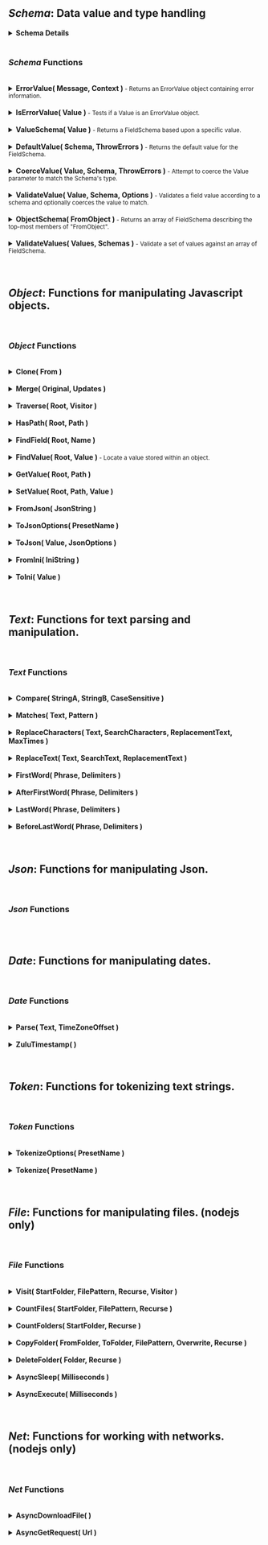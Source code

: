 
<br>
<br>

## ***Schema***: Data value and type handling

<details>
<summary>
<strong>
Schema Details
</strong>
</summary>



**The FieldSchema Object**

~~~javascript
FieldSchema = {
	type: '',				// Javascript data type (boolean, number, string, object).
	format: '',				// A data type specific designation.
	default: undefined,		// A default value used for missing fields.
	name: '',				// Name of the field.
}
~~~

LiquicodeJS can classify and identify value types beyond the primitive data types supported by Javascript.
When obtaining FieldSchema objects from `Schema.ValueSchema()` or `Schema.ObjectSchema()`,
`FieldSchema.type` will contain the Javascript data type and `FieldSchema.format` will have a more specific type description.

Possible values for "FieldSchema.type" and "FieldSchema.format" are as follows:

| Type    | Format        | Default Value | Examples                          |
|---------|---------------|---------------|-----------------------------------|
| boolean | boolean       | false         | true, or false                    |
| number  | integer       | 0             | 1, 2, or 3.0                      |
| number  | float         | 0             | 1.1, 2.071, or 3.14               |
| string  | string        | ""            | Hello', or ''                     |
| object  | object        | {}            | { foo: 'bar' }                    |
| object  | array         | []            | [ 1, 'two', 3.14, null ]          |
| object  | boolean-array | []            | [ true, false, true ]             |
| object  | number-array  | []            | [ 1, 2, 3.14 ]                    |
| object  | string-array  | []            | [ 'one', 'two', 'three' ]         |
| object  | object-array  | []            | [ { foo: 'bar' }, [1,2,3], null ] |
| object  | array-array   | []            | [ [1,2,3], [], [4,5] ]            |


**The ErrorValue Object**

~~~javascript
ErrorValue = {
	ok: false,		// Always set to "false".
	error: '',		// Error message.
	context: '',	// Context for the error (e.g. a function name).
}
~~~

LiquicodeJS introduces an "ErrorValue" object that it can use to indicate errors.
Some functions will optionally return an "ErrorValue" object instead of throwing a Javascript Error.
In some cases, this can make code more efficient and legible when certain errors are tolerable
and you want to avoid the expensive cost of a Javascript Error that includes a call stack.

Use the "Schema.ErrorValue()" function to create ErrorValue objects and "Schema.IsErrorValue()" to test for errors.
An ErrorValue will always have "ErrorValue.ok = false" and "ErrorValue.error" equal to a string.


**Value Coercion**

The functions "Schema.CoerceValue()", "Schema.ValidateValue()", and "Schema.ValidateObject()" can optionally coerce values
from their given type to the types specified in Schema.

This tables describes how values are converted from one data type to another during coercion:

| From Type | To Boolean     | To Number      | To String        | To Object      |
|-----------|----------------|----------------|------------------|----------------|
| undefined | DefaultValue() | DefaultValue() | DefaultValue()   | DefaultValue() |
| null      | DefaultValue() | DefaultValue() | DefaultValue()   | DefaultValue() |
| Boolean   | Value          | Number()       | toString()       | ErrorValue     |
| Number    | Boolean()      | Value          | toString()       | ErrorValue     |
| String    | Boolean()      | Number()       | Value            | JSON.parse()   |
| Object    | Boolean()      | Number()       | JSON.stringify() | Value          |


**Object Schema and Validation**

The functions "Schema.ObjectSchema()" and "Schema.ValidateObject()" take these concepts to the next level and
provides schemas functionality on an object level rather than an individual value level.


**Additional References**

- [You Don't Know JS: Types & Grammar - Chapter 4. Coercion](https://www.oreilly.com/library/view/you-dont-know/9781491905159/ch04.html)


</details>

<br>

### ***Schema*** Functions

<br>

<details>
<summary>
<strong>
ErrorValue( Message, Context )
</strong>
<small>
- Returns an ErrorValue object containing error information.
</small>
</summary>

> ### Schema.***ErrorValue***( Message, Context )
> 
> Returns an ErrorValue object containing error information.
> 
> **Returns**: `object` - An ErrorValue object.

***Parameters***

|  Name              |  Type   | Required  |  Default          |  Description  
|--------------------|---------|-----------|-------------------|---------------
| Message            | `string` | -        | "error"           | The error message.
| Context            | `string` | -        |                   | Context for the error (e.g. a function name).

***Description***




---
</details>

<br>

<details>
<summary>
<strong>
IsErrorValue( Value )
</strong>
<small>
- Tests if a Value is an ErrorValue object.
</small>
</summary>

> ### Schema.***IsErrorValue***( Value )
> 
> Tests if a Value is an ErrorValue object.
> 
> **Returns**: `boolean` - True if Value is an ErrorValue object, otherwise false.

***Parameters***

|  Name              |  Type   | Required  |  Default          |  Description  
|--------------------|---------|-----------|-------------------|---------------
| Value              | `object` | -        |                   | The value to test.


---
</details>

<br>

<details>
<summary>
<strong>
ValueSchema( Value )
</strong>
<small>
- Returns a FieldSchema based upon a specific value.
</small>
</summary>

> ### Schema.***ValueSchema***( Value )
> 
> Returns a FieldSchema based upon a specific value.
> 
> **Returns**: `object` - A FieldSchema object.

***Parameters***

|  Name              |  Type   | Required  |  Default          |  Description  
|--------------------|---------|-----------|-------------------|---------------
| Value              | `*`     | -         |                   | The value to infer a schema from.

***Description***


This function is used to obtain extended type information about a value.
While it does return an entire FieldSchema object, only the "FieldSchema.type" and "FieldSchema.format" fields are set.



---
</details>

<br>

<details>
<summary>
<strong>
DefaultValue( Schema, ThrowErrors )
</strong>
<small>
- Returns the default value for the FieldSchema.
</small>
</summary>

> ### Schema.***DefaultValue***( Schema, ThrowErrors )
> 
> Returns the default value for the FieldSchema.
> 
> **Returns**: `*` - The default value.

***Parameters***

|  Name              |  Type   | Required  |  Default          |  Description  
|--------------------|---------|-----------|-------------------|---------------
| Schema             | `object` | required |                   | The schema to use when calculating a default value.
| ThrowErrors        | `boolean` | -       |                   | Errors are thrown if true, otherwise an ErrorValue object is returned.

***Description***


If the FieldSchema specifies a default value, then that value will be returned.
Otherwise, a default value is calculated based upon the type and format of the FieldSchema.

| Type    | Format        | Default
|---------|---------------|-----------
| boolean | -             | false
| number  | integer       | 0
| number  | float         | 0
| string  | -             | ''
| object  | -             | {}
| object  | array         | []
| object  | boolean-array | []
| object  | number-array  | []
| object  | string-array  | []
| object  | object-array  | []



---
</details>

<br>

<details>
<summary>
<strong>
CoerceValue( Value, Schema, ThrowErrors )
</strong>
<small>
- Attempt to coerce the Value parameter to match the Schema's type.
</small>
</summary>

> ### Schema.***CoerceValue***( Value, Schema, ThrowErrors )
> 
> Attempt to coerce the Value parameter to match the Schema's type.
> 
> **Returns**: `*` - The coerced value or an error object.

***Parameters***

|  Name              |  Type   | Required  |  Default          |  Description  
|--------------------|---------|-----------|-------------------|---------------
| Value              | `*`     | required  |                   | The value to coerce.
| Schema             | `object` | required |                   | The schema to use when coercing Value.
| ThrowErrors        | `boolean` | -       |                   | Errors are thrown if true, otherwise an ErrorValue object is returned.

***Description***



This function uses the Schema to coerce the Value to a particular data type.

If the "Schema.type" === "*", then no validation or coercion is performed and the Value is returned.
If the "Schema.type" === "function", then no validation or coercion is performed and the Value is returned.

If Value is "undefined" or "null", then the default value for "FieldSchema.type" will be returned.
This is done by calling "Schema.DefaultValue()" for the FieldSchema.

"Schema.ValueSchema()" is called the get the schema for Value, which is then compared against the expected Schema.

	


---
</details>

<br>

<details>
<summary>
<strong>
ValidateValue( Value, Schema, Options )
</strong>
<small>
- Validates a field value according to a schema and optionally coerces the value to match.
</small>
</summary>

> ### Schema.***ValidateValue***( Value, Schema, Options )
> 
> Validates a field value according to a schema and optionally coerces the value to match.
> 
> **Returns**: `*` - The validated/coerced Value or an ErrorValue object.

***Parameters***

|  Name              |  Type   | Required  |  Default          |  Description  
|--------------------|---------|-----------|-------------------|---------------
| Value              | `*`     | required  |                   | The value to validate.
| Schema             | `object` | required |                   | The FieldSchema object to validate against.
| Options            | `object` | -        | "{ coerce: false, throw_errors: false, context: null }" | An options object to control validation:
~~~javascript
Options = {
	coerce_values: false,	// Attempt to coerce the provided value to match the schema's type.
	throw_errors: false,	// When true, throw an error validation errors are encountered.
	context: null,			// A context name (function name) to include in any error messages.
}
~~~

***Description***



This function uses "Schema.type", "Schema.format", "Schema.required', and "Schema.default" to validate the given Value.

If "Options.coerce = true", then an attempt will be made to coerce the given value to match the type and format specified in the FieldSchema.
(See: "Schema.CoerceValue()")

	


---
</details>

<br>

<details>
<summary>
<strong>
ObjectSchema( FromObject )
</strong>
<small>
- Returns an array of FieldSchema describing the top-most members of "FromObject".
</small>
</summary>

> ### Schema.***ObjectSchema***( FromObject )
> 
> Returns an array of FieldSchema describing the top-most members of "FromObject".
> 
> **Returns**: `object` - An array of FieldSchema.

***Parameters***

|  Name              |  Type   | Required  |  Default          |  Description  
|--------------------|---------|-----------|-------------------|---------------
| FromObject         | `object` | required |                   | An object to retrieve the schema for.


---
</details>

<br>

<details>
<summary>
<strong>
ValidateValues( Values, Schemas )
</strong>
<small>
- Validate a set of values against an array of FieldSchema.
</small>
</summary>

> ### Schema.***ValidateValues***( Values, Schemas )
> 
> Validate a set of values against an array of FieldSchema.
> 
> **Returns**: `object` - An object containing the validation result.

***Parameters***

|  Name              |  Type   | Required  |  Default          |  Description  
|--------------------|---------|-----------|-------------------|---------------
| Values             | `object` | required |                   | The values to validate. This can be an array of values, or an object described by Schemas.
| Schemas            | `object` | required |                   | An array of FieldSchemas to validate the Values with. Can also be an object whose top-most fields are instances of FieldSchema.

***Description***



Takes an array of Values and an array of FieldSchema to validate a number of fields at once.
This function does not throw validation errors.
Instead, all validation errors are returned to the caller in the return value.
Additionally, the number of fields processed and a set of coerced values is also returned.

**The Return Value**

~~~javascript
ReturnValue = {
	field_count: 0,				// The number of fields processed.
	validation_errors: [],		// All validation errors encountered.
	coerced_values: [],			// An array of coerced values.
}
~~~



---
</details>

<br>
<br>

## ***Object***: Functions for manipulating Javascript objects.


<br>

### ***Object*** Functions

<br>

<details>
<summary>
<strong>
Clone( From )
</strong>
</summary>

> ### Object.***Clone***( From )
> 
> undefined
> 
> **Returns**: `string`

***Parameters***

|  Name              |  Type   | Required  |  Default          |  Description  
|--------------------|---------|-----------|-------------------|---------------
| From               | `object` | -        | {}                | 

***Description***

Returns a clone of the given object.
This is equivalent to doing A = JSON.parse( JSON.stringify( B ) ).


---
</details>

<br>

<details>
<summary>
<strong>
Merge( Original, Updates )
</strong>
</summary>

> ### Object.***Merge***( Original, Updates )
> 
> undefined
> 
> **Returns**: `object`

***Parameters***

|  Name              |  Type   | Required  |  Default          |  Description  
|--------------------|---------|-----------|-------------------|---------------
| Original           | `object` | required |                   | 
| Updates            | `object` | -        |                   | 


---
</details>

<br>

<details>
<summary>
<strong>
Traverse( Root, Visitor )
</strong>
</summary>

> ### Object.***Traverse***( Root, Visitor )
> 
> undefined
> 
> **Returns**: `string`

***Parameters***

|  Name              |  Type   | Required  |  Default          |  Description  
|--------------------|---------|-----------|-------------------|---------------
| Root               | `object` | required |                   | 
| Visitor            | `function` | required |                 | 

***Description***



Traverses and calls a visitor callback function for each field in an object.
This functions recurses through sub-objects and traverses the entire object.




---
</details>

<br>

<details>
<summary>
<strong>
HasPath( Root, Path )
</strong>
</summary>

> ### Object.***HasPath***( Root, Path )
> 
> undefined
> 
> **Returns**: `boolean`

***Parameters***

|  Name              |  Type   | Required  |  Default          |  Description  
|--------------------|---------|-----------|-------------------|---------------
| Root               | `object` | required |                   | 
| Path               | `string` | required |                   | 


---
</details>

<br>

<details>
<summary>
<strong>
FindField( Root, Name )
</strong>
</summary>

> ### Object.***FindField***( Root, Name )
> 
> undefined
> 
> **Returns**: `string`

***Parameters***

|  Name              |  Type   | Required  |  Default          |  Description  
|--------------------|---------|-----------|-------------------|---------------
| Root               | `object` | required |                   | 
| Name               | `string` | required |                   | 


---
</details>

<br>

<details>
<summary>
<strong>
FindValue( Root, Value )
</strong>
<small>
- Locate a value stored within an object.
</small>
</summary>

> ### Object.***FindValue***( Root, Value )
> 
> Locate a value stored within an object.
> 
> **Returns**: `string`

***Parameters***

|  Name              |  Type   | Required  |  Default          |  Description  
|--------------------|---------|-----------|-------------------|---------------
| Root               | `object` | required |                   | 
| Value              | `*`     | required  |                   | The value to search for. This must be primitive data type (boolean, number, or string).


---
</details>

<br>

<details>
<summary>
<strong>
GetValue( Root, Path )
</strong>
</summary>

> ### Object.***GetValue***( Root, Path )
> 
> undefined
> 
> **Returns**: `*`

***Parameters***

|  Name              |  Type   | Required  |  Default          |  Description  
|--------------------|---------|-----------|-------------------|---------------
| Root               | `object` | required |                   | 
| Path               | `string` | required |                   | 


---
</details>

<br>

<details>
<summary>
<strong>
SetValue( Root, Path, Value )
</strong>
</summary>

> ### Object.***SetValue***( Root, Path, Value )
> 
> undefined
> 
> **Returns**: `*`

***Parameters***

|  Name              |  Type   | Required  |  Default          |  Description  
|--------------------|---------|-----------|-------------------|---------------
| Root               | `object` | required |                   | 
| Path               | `string` | required |                   | 
| Value              | `*`     | required  |                   | 


---
</details>

<br>

<details>
<summary>
<strong>
FromJson( JsonString )
</strong>
</summary>

> ### Object.***FromJson***( JsonString )
> 
> undefined
> 
> **Returns**: `object`

***Parameters***

|  Name              |  Type   | Required  |  Default          |  Description  
|--------------------|---------|-----------|-------------------|---------------
| JsonString         | `string` | -        |                   | 

***Description***


Parse a Json string and return an object value.
This is identical Javascript's "JSON.parse()" function.

There are some significant differences from Javascript's version.
The parser is a bit more relaxed and allows:
- Identifiers are not required to have quotes.
- A comma can appear after the last element of an array or object.
- String literals can use either single or double quotes.
- Parsing automatically stops when the closing brace or bracket is found in the json string.




---
</details>

<br>

<details>
<summary>
<strong>
ToJsonOptions( PresetName )
</strong>
</summary>

> ### Object.***ToJsonOptions***( PresetName )
> 
> undefined
> 
> **Returns**: `object`

***Parameters***

|  Name              |  Type   | Required  |  Default          |  Description  
|--------------------|---------|-----------|-------------------|---------------
| PresetName         | `string` | -        |                   | 

***Description***





---
</details>

<br>

<details>
<summary>
<strong>
ToJson( Value, JsonOptions )
</strong>
</summary>

> ### Object.***ToJson***( Value, JsonOptions )
> 
> undefined
> 
> **Returns**: `object`

***Parameters***

|  Name              |  Type   | Required  |  Default          |  Description  
|--------------------|---------|-----------|-------------------|---------------
| Value              | `*`     | -         |                   | The value to convert to a json string.
| JsonOptions        | `object|string` | - |                   | Can be an options object or the name of an options preset ("default", "pretty", or "pretty-2")

***Description***





---
</details>

<br>

<details>
<summary>
<strong>
FromIni( IniString )
</strong>
</summary>

> ### Object.***FromIni***( IniString )
> 
> undefined
> 
> **Returns**: `object`

***Parameters***

|  Name              |  Type   | Required  |  Default          |  Description  
|--------------------|---------|-----------|-------------------|---------------
| IniString          | `string` | -        |                   | 

***Description***


Parse an Ini string and return an object value.




---
</details>

<br>

<details>
<summary>
<strong>
ToIni( Value )
</strong>
</summary>

> ### Object.***ToIni***( Value )
> 
> undefined
> 
> **Returns**: `object`

***Parameters***

|  Name              |  Type   | Required  |  Default          |  Description  
|--------------------|---------|-----------|-------------------|---------------
| Value              | `object` | -        |                   | 

***Description***


Parse an Ini string and return an object value.




---
</details>

<br>
<br>

## ***Text***: Functions for text parsing and manipulation.


<br>

### ***Text*** Functions

<br>

<details>
<summary>
<strong>
Compare( StringA, StringB, CaseSensitive )
</strong>
</summary>

> ### Text.***Compare***( StringA, StringB, CaseSensitive )
> 
> undefined
> 
> **Returns**: `string`

***Parameters***

|  Name              |  Type   | Required  |  Default          |  Description  
|--------------------|---------|-----------|-------------------|---------------
| StringA            | `string` | -        |                   | 
| StringB            | `string` | -        |                   | 
| CaseSensitive      | `boolean` | -       | true              | 

***Description***

Compares two strings.
Returns a `-1` if `StringA` is less than `StringB`.
Returns a `1` if `StringA` is greater than than `StringB`.
Returns a `0` if `StringA` and `StringB` are the same.


---
</details>

<br>

<details>
<summary>
<strong>
Matches( Text, Pattern )
</strong>
</summary>

> ### Text.***Matches***( Text, Pattern )
> 
> undefined
> 
> **Returns**: `string`

***Parameters***

|  Name              |  Type   | Required  |  Default          |  Description  
|--------------------|---------|-----------|-------------------|---------------
| Text               | `string` | required |                   | 
| Pattern            | `string` | required |                   | 

***Description***

Matches the text against a wildcard-lik pattern.
Returns true If the match succeeds, otherwise false.


---
</details>

<br>

<details>
<summary>
<strong>
ReplaceCharacters( Text, SearchCharacters, ReplacementText, MaxTimes )
</strong>
</summary>

> ### Text.***ReplaceCharacters***( Text, SearchCharacters, ReplacementText, MaxTimes )
> 
> undefined
> 
> **Returns**: `string`

***Parameters***

|  Name              |  Type   | Required  |  Default          |  Description  
|--------------------|---------|-----------|-------------------|---------------
| Text               | `string` | required |                   | 
| SearchCharacters   | `string` | required |                   | 
| ReplacementText    | `string` | required |                   | 
| MaxTimes           | `number` | -        | -1                | 

***Description***

Replaces characters within a string.
Returns the modified string.


---
</details>

<br>

<details>
<summary>
<strong>
ReplaceText( Text, SearchText, ReplacementText )
</strong>
</summary>

> ### Text.***ReplaceText***( Text, SearchText, ReplacementText )
> 
> undefined
> 
> **Returns**: `string`

***Parameters***

|  Name              |  Type   | Required  |  Default          |  Description  
|--------------------|---------|-----------|-------------------|---------------
| Text               | `string` | required |                   | 
| SearchText         | `string` | required |                   | 
| ReplacementText    | `string` | required |                   | 


---
</details>

<br>

<details>
<summary>
<strong>
FirstWord( Phrase, Delimiters )
</strong>
</summary>

> ### Text.***FirstWord***( Phrase, Delimiters )
> 
> undefined
> 
> **Returns**: `string`

***Parameters***

|  Name              |  Type   | Required  |  Default          |  Description  
|--------------------|---------|-----------|-------------------|---------------
| Phrase             | `string` | -        |                   | A text phrase containing words separated by delimiters.
| Delimiters         | `string` | -        | " "               | A string of whitespace and punctuation characters that break the phrase into words.

***Description***

Returns the first word of a text phrase.


---
</details>

<br>

<details>
<summary>
<strong>
AfterFirstWord( Phrase, Delimiters )
</strong>
</summary>

> ### Text.***AfterFirstWord***( Phrase, Delimiters )
> 
> undefined
> 
> **Returns**: `string`

***Parameters***

|  Name              |  Type   | Required  |  Default          |  Description  
|--------------------|---------|-----------|-------------------|---------------
| Phrase             | `string` | -        |                   | A text phrase containing words separated by delimiters.
| Delimiters         | `string` | -        | " "               | A string of characters that break the phrase into words.

***Description***

Returns the remainder of a text phrase occurring after the first word.


---
</details>

<br>

<details>
<summary>
<strong>
LastWord( Phrase, Delimiters )
</strong>
</summary>

> ### Text.***LastWord***( Phrase, Delimiters )
> 
> undefined
> 
> **Returns**: `string`

***Parameters***

|  Name              |  Type   | Required  |  Default          |  Description  
|--------------------|---------|-----------|-------------------|---------------
| Phrase             | `string` | -        |                   | A text phrase containing words separated by delimiters.
| Delimiters         | `string` | -        | " "               | A string of characters that break the phrase into words.

***Description***

Returns the last word of a text phrase.


---
</details>

<br>

<details>
<summary>
<strong>
BeforeLastWord( Phrase, Delimiters )
</strong>
</summary>

> ### Text.***BeforeLastWord***( Phrase, Delimiters )
> 
> undefined
> 
> **Returns**: `string`

***Parameters***

|  Name              |  Type   | Required  |  Default          |  Description  
|--------------------|---------|-----------|-------------------|---------------
| Phrase             | `string` | -        |                   | A text phrase containing words separated by delimiters.
| Delimiters         | `string` | -        | " "               | A string of characters that break the phrase into words.

***Description***

Returns the remainder of a text phrase occurring befiore the last word.


---
</details>

<br>
<br>

## ***Json***: Functions for manipulating Json.


<br>

### ***Json*** Functions

<br>
<br>

## ***Date***: Functions for manipulating dates.


<br>

### ***Date*** Functions

<br>

<details>
<summary>
<strong>
Parse( Text, TimeZoneOffset )
</strong>
</summary>

> ### Date.***Parse***( Text, TimeZoneOffset )
> 
> undefined
> 
> **Returns**: `object`

***Parameters***

|  Name              |  Type   | Required  |  Default          |  Description  
|--------------------|---------|-----------|-------------------|---------------
| Text               | `string` | required |                   | 
| TimeZoneOffset     | `function` | -      | "+0000"           | 

***Description***

Converts a string to a date-time value.
Returns a `date_time_parts` structure.


---
</details>

<br>

<details>
<summary>
<strong>
ZuluTimestamp(  )
</strong>
</summary>

> ### Date.***ZuluTimestamp***(  )
> 
> undefined
> 
> **Returns**: `string`

***Description***

Returns the current date and time as a string.


---
</details>

<br>
<br>

## ***Token***: Functions for tokenizing text strings.


<br>

### ***Token*** Functions

<br>

<details>
<summary>
<strong>
TokenizeOptions( PresetName )
</strong>
</summary>

> ### Token.***TokenizeOptions***( PresetName )
> 
> undefined
> 
> **Returns**: `object`

***Parameters***

|  Name              |  Type   | Required  |  Default          |  Description  
|--------------------|---------|-----------|-------------------|---------------
| PresetName         | `string` | -        |                   | To retrieve an options preset, use one of: 'csv', or 'cli' You can leave this empty or 'default' for the default options.

***Description***

Returns a set of options for calling Tokenize().
Throws an error if an invalid value for PresetName is given.


---
</details>

<br>

<details>
<summary>
<strong>
Tokenize( PresetName )
</strong>
</summary>

> ### Token.***Tokenize***( PresetName )
> 
> undefined
> 
> **Returns**: `object`

***Parameters***

|  Name              |  Type   | Required  |  Default          |  Description  
|--------------------|---------|-----------|-------------------|---------------
| PresetName         | `string` | -        |                   | To retrieve an options preset, use one of: 'csv', or 'cli' You can leave this empty for the default options.

***Description***

Returns the parsed tokens.


---
</details>

<br>
<br>

## ***File***: Functions for manipulating files. (nodejs only)


<br>

### ***File*** Functions

<br>

<details>
<summary>
<strong>
Visit( StartFolder, FilePattern, Recurse, Visitor )
</strong>
</summary>

> ### File.***Visit***( StartFolder, FilePattern, Recurse, Visitor )
> 
> undefined
> 
> **Returns**: `number`

***Parameters***

|  Name              |  Type   | Required  |  Default          |  Description  
|--------------------|---------|-----------|-------------------|---------------
| StartFolder        | `string` | required |                   | 
| FilePattern        | `string` | -        |                   | 
| Recurse            | `boolean` | -       |                   | 
| Visitor            | `function` | -      |                   | 

***Description***

Scans a folder and calls the Visitor callback function for each folder/file encountered.
Returns the number of folders/files visited.


---
</details>

<br>

<details>
<summary>
<strong>
CountFiles( StartFolder, FilePattern, Recurse )
</strong>
</summary>

> ### File.***CountFiles***( StartFolder, FilePattern, Recurse )
> 
> undefined
> 
> **Returns**: `number`

***Parameters***

|  Name              |  Type   | Required  |  Default          |  Description  
|--------------------|---------|-----------|-------------------|---------------
| StartFolder        | `string` | required |                   | 
| FilePattern        | `string` | -        | "*"               | 
| Recurse            | `boolean` | -       |                   | 

***Description***

Scans a folder and calls the Visitor callback function for each folder/file encountered.
Returns the number of folders/files visited.


---
</details>

<br>

<details>
<summary>
<strong>
CountFolders( StartFolder, Recurse )
</strong>
</summary>

> ### File.***CountFolders***( StartFolder, Recurse )
> 
> undefined
> 
> **Returns**: `number`

***Parameters***

|  Name              |  Type   | Required  |  Default          |  Description  
|--------------------|---------|-----------|-------------------|---------------
| StartFolder        | `string` | required |                   | 
| Recurse            | `boolean` | -       |                   | 

***Description***

Scans a folder and calls the Visitor callback function for each folder/file encountered.
Returns the number of folders/files visited.


---
</details>

<br>

<details>
<summary>
<strong>
CopyFolder( FromFolder, ToFolder, FilePattern, Overwrite, Recurse )
</strong>
</summary>

> ### File.***CopyFolder***( FromFolder, ToFolder, FilePattern, Overwrite, Recurse )
> 
> undefined
> 
> **Returns**: `number`

***Parameters***

|  Name              |  Type   | Required  |  Default          |  Description  
|--------------------|---------|-----------|-------------------|---------------
| FromFolder         | `string` | required |                   | 
| ToFolder           | `string` | required |                   | 
| FilePattern        | `string` | -        | "*"               | 
| Overwrite          | `boolean` | -       |                   | 
| Recurse            | `boolean` | -       |                   | 

***Description***

Copies files from one folder to another.
Returns the number of files copied.


---
</details>

<br>

<details>
<summary>
<strong>
DeleteFolder( Folder, Recurse )
</strong>
</summary>

> ### File.***DeleteFolder***( Folder, Recurse )
> 
> undefined
> 
> **Returns**: `number`

***Parameters***

|  Name              |  Type   | Required  |  Default          |  Description  
|--------------------|---------|-----------|-------------------|---------------
| Folder             | `string` | required |                   | 
| Recurse            | `boolean` | -       |                   | 

***Description***

Deletes a folder and all of its sub-folders and files.
Returns the number of folders and files deleted.


---
</details>

<br>

<details>
<summary>
<strong>
AsyncSleep( Milliseconds )
</strong>
</summary>

> ### OS.***AsyncSleep***( Milliseconds )
> 
> undefined
> 
***Parameters***

|  Name              |  Type   | Required  |  Default          |  Description  
|--------------------|---------|-----------|-------------------|---------------
| Milliseconds       | `number` | -        |                   | 


---
</details>

<br>

<details>
<summary>
<strong>
AsyncExecute( Milliseconds )
</strong>
</summary>

> ### OS.***AsyncExecute***( Milliseconds )
> 
> undefined
> 
***Parameters***

|  Name              |  Type   | Required  |  Default          |  Description  
|--------------------|---------|-----------|-------------------|---------------
| Milliseconds       | `number` | -        |                   | 


---
</details>

<br>
<br>

## ***Net***: Functions for working with networks. (nodejs only)


<br>

### ***Net*** Functions

<br>

<details>
<summary>
<strong>
AsyncDownloadFile(  )
</strong>
</summary>

> ### Net.***AsyncDownloadFile***(  )
> 
> undefined
> 
> **Returns**: `string`

***Description***

Download a file from an url.


---
</details>

<br>

<details>
<summary>
<strong>
AsyncGetRequest( Url )
</strong>
</summary>

> ### Net.***AsyncGetRequest***( Url )
> 
> undefined
> 
> **Returns**: `string`

***Parameters***

|  Name              |  Type   | Required  |  Default          |  Description  
|--------------------|---------|-----------|-------------------|---------------
| Url                | `string` | required |                   | 

***Description***

Make an http get request for a an url.


---
</details>
